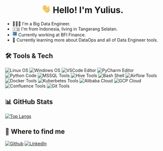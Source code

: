 <!-- markdownlint-disable MD033 MD013 MD022 -->
<h1 align="center"><img src="https://raw.githubusercontent.com/yyoel/yyoel/main/asset/gif/wave.gif" width="30px"> Hello! I'm Yulius.</h1>

- 🧑🏽‍💻 I'm a Big Data Engineer.
- 🇮🇩 I'm from Indonesia, living in Tangerang Selatan.
- <img src="https://raw.githubusercontent.com/yyoel/yyoel/main/asset/images/bfi-finance-logo.jpeg" width="15px"> Currently working at BFI Finance.
- 🌱 Currently learning more about DataOps and all of Data Engineer tools.

## 🛠 Tools & Tech

![Linux OS](https://img.shields.io/badge/OS-Linux-informational?style=flat&logo=linux&logoColor=white&color=informational)
![Windows OS](https://img.shields.io/badge/OS-Windows-informational?style=flat&logo=windows&logoColor=white&color=informational)
![VSCode Editor](https://img.shields.io/badge/Editor-VSCode-informational?style=flat&logo=visualstudiocode&logoColor=white&color=informational)
![PyCharm Editor](https://img.shields.io/badge/Editor-PyCharm-informational?style=flat&logo=pycharm&logoColor=white&color=informational)
![Python Code](https://img.shields.io/badge/Code-Python-informational?style=flat&logo=python&logoColor=white&color=informational)
![MSSQL Tools](https://img.shields.io/badge/Tools-MSSQL-informational?style=flat&logo=microsoftsqlserver&logoColor=white&color=informational)
![Hive Tools](https://img.shields.io/badge/Tools-Hive-informational?style=flat&logo=apachehive&logoColor=white&color=informational)
![Bash Shell](https://img.shields.io/badge/Shell-Bash-informational?style=flat&logo=gnubash&logoColor=white&color=informational)
![Airflow Tools](https://img.shields.io/badge/Tools-Airflow-informational?style=flat&logo=apacheairflow&logoColor=white&color=informational)
![Docker Tools](https://img.shields.io/badge/Tools-Docker-informational?style=flat&logo=docker&logoColor=white&color=informational)
![Kuberbetes Tools](https://img.shields.io/badge/Tools-Kubernetes-informational?style=flat&logo=kubernetes&logoColor=white&color=informational)
![Alibaba Cloud](https://img.shields.io/badge/Cloud-Alibaba-informational?style=flat&logo=alibabacloud&logoColor=white&color=informational)
![GCP Cloud](https://img.shields.io/badge/Cloud-GCP-informational?style=flat&logo=googlecloud&logoColor=white&color=informational)
![Confluence Tools](https://img.shields.io/badge/Tools-Confluence-informational?style=flat&logo=confluence&logoColor=white&color=informational)
![Git Tools](https://img.shields.io/badge/Tools-Git-informational?style=flat&logo=git&logoColor=white&color=informational)

## 📊 GitHub Stats
[![Top Langs](https://github-readme-stats.vercel.app/api/top-langs/?username=yyoel&layout=compact)](https://github.com/anuraghazra/github-readme-stats)

## 🔎  Where to find me
<p><a href="https://github.com/yyoel" target="_blank"><img alt="Github" src="https://img.shields.io/badge/GitHub-%2312100E.svg?&style=for-the-badge&logo=Github&logoColor=white" /></a> <a href="https://www.linkedin.com/in/yulius-yoel/" target="_blank"><img alt="LinkedIn" src="https://img.shields.io/badge/linkedin-%230077B5.svg?&style=for-the-badge&logo=linkedin&logoColor=white" /></a>
</p>

<!-- markdownlint-enable MD033 MD013 -->
<!--
**yyoel/yyoel** is a ✨ _special_ ✨ repository because its `README.md` (this file) appears on your GitHub profile.

Here are some ideas to get you started:

- 🔭 I’m currently working on ...
- 🌱 I’m currently learning ...
- 👯 I’m looking to collaborate on ...
- 🤔 I’m looking for help with ...
- 💬 Ask me about ...
- 📫 How to reach me: ...
- 😄 Pronouns: ...
- ⚡ Fun fact: ...
-->
